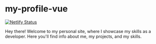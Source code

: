 # my-profile-vue

[![Netlify Status](https://api.netlify.com/api/v1/badges/622c7861-8a9e-4b7c-a3e7-964491c12de0/deploy-status)](https://app.netlify.com/sites/josh-dev/deploys)
<p>
Hey there! Welcome to my personal site, where I showcase my skills as a developer. Here you'll find info about me, my projects, and my skills.  
</p>
